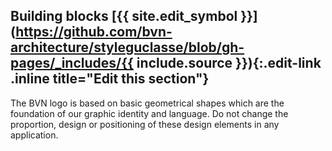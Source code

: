 ## Building blocks [{{ site.edit_symbol }}](https://github.com/bvn-architecture/styleguclasse/blob/gh-pages/_includes/{{ include.source }}){:.edit-link .inline title="Edit this section"}

The BVN logo is based on basic geometrical shapes which are the foundation of our graphic identity and language.
Do not change the proportion, design or positioning of these design elements in any application.

